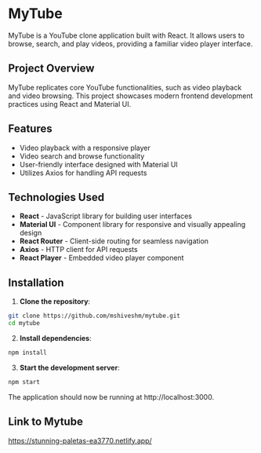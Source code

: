 # MyTube

MyTube is a YouTube clone application built with React. It allows users to browse, search, and play videos, providing a familiar video player interface.

## Project Overview

MyTube replicates core YouTube functionalities, such as video playback and video browsing. This project showcases modern frontend development practices using React and Material UI.

## Features

- Video playback with a responsive player
- Video search and browse functionality
- User-friendly interface designed with Material UI
- Utilizes Axios for handling API requests

## Technologies Used

- **React** - JavaScript library for building user interfaces
- **Material UI** - Component library for responsive and visually appealing design
- **React Router** - Client-side routing for seamless navigation
- **Axios** - HTTP client for API requests
- **React Player** - Embedded video player component

## Installation

1. **Clone the repository**:

```bash
git clone https://github.com/mshiveshm/mytube.git
cd mytube
```
2. **Install dependencies**:

```bash
npm install
```
3. **Start the development server**:

```bash
npm start
```
The application should now be running at http://localhost:3000.

## Link to Mytube
https://stunning-paletas-ea3770.netlify.app/
